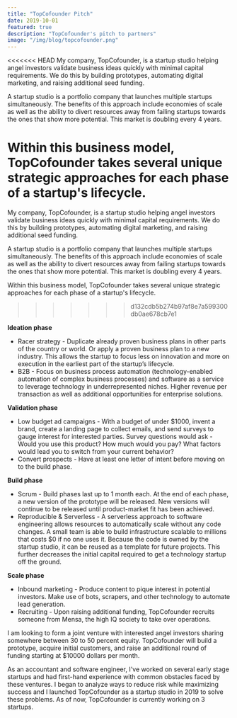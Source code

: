 ```yaml
---
title: "TopCofounder Pitch"
date: 2019-10-01
featured: true
description: "TopCofounder's pitch to partners"
image: "/img/blog/topcofounder.png"
---
```


<<<<<<< HEAD
My company, TopCofounder, is a startup studio helping angel investors validate business ideas quickly with minimal capital requirements. We do this by building prototypes, automating digital marketing, and raising additional seed funding.

A startup studio is a portfolio company that launches multiple startups simultaneously. The benefits of this approach include economies of scale as well as the ability to divert resources away from failing startups towards the ones that show more potential. This market is doubling every 4 years.

Within this business model, TopCofounder takes several unique strategic approaches for each phase of a startup's lifecycle.
=======
My company, TopCofounder, is a startup studio helping angel investors validate business ideas quickly with minimal capital requirements. We do this by building prototypes, automating digital marketing, and raising additional seed funding. 

A startup studio is a portfolio company that launches multiple startups simultaneously. The benefits of this approach include economies of scale as well as the ability to divert resources away from failing startups towards the ones that show more potential. This market is doubling every 4 years.

Within this business model, TopCofounder takes several unique strategic approaches for each phase of a startup's lifecycle. 
>>>>>>> d132cdb5b274b97af8e7a599300db0ae678cb7e1

<b>Ideation phase</b>

- Racer strategy - Duplicate already proven business plans in other parts of the country or world. Or apply a proven business plan to a new industry. This allows the startup to focus less on innovation and more on execution in the earliest part of the startup’s lifecycle.
- B2B - Focus on business process automation (technology-enabled automation of complex business processes) and software as a service to leverage technology in underrepresented niches. Higher revenue per transaction as well as additional opportunities for enterprise solutions.

<b>Validation phase</b>

- Low budget ad campaigns - With a budget of under $1000, invent a brand, create a landing page to collect emails, and send surveys to gauge interest for interested parties. Survey questions would ask - Would you use this product? How much would you pay? What factors would lead you to switch from your current behavior?
- Convert prospects - Have at least one letter of intent before moving on to the build phase.

<b>Build phase</b>

- Scrum - Build phases last up to 1 month each. At the end of each phase, a new version of the prototype will be released. New versions will continue to be released until product-market fit has been achieved.
- Reproducible & Serverless - A serverless approach to software engineering allows resources to automatically scale without any code changes. A small team is able to build infrastructure scalable to millions that costs $0 if no one uses it. Because the code is owned by the startup studio, it can be reused as a template for future projects. This further decreases the initial capital required to get a technology startup off the ground.

<b>Scale phase</b>

- Inbound marketing - Produce content to pique interest in potential investors. Make use of bots, scrapers, and other technology to automate lead generation.
- Recruiting - Upon raising additional funding, TopCofounder recruits someone from Mensa, the high IQ society to take over operations.

I am looking to form a joint venture with interested angel investors sharing somewhere between 30 to 50 percent equity. TopCofounder will build a prototype, acquire initial customers, and raise an additional round of funding starting at $10000 dollars per month.

As an accountant and software engineer, I've worked on several early stage startups and had first-hand experience with common obstacles faced by these ventures. I began to analyze ways to reduce risk while maximizing success and I launched TopCofounder as a startup studio in 2019 to solve these problems. As of now, TopCofounder is currently working on 3 startups.
